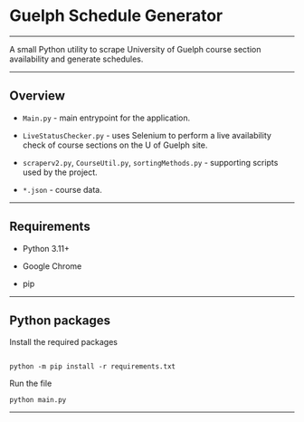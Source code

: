 # Guelph Schedule Generator

---
A small Python utility to scrape University of Guelph course section availability and generate schedules.

---
## Overview

- `Main.py` - main entrypoint for the application.

- `LiveStatusChecker.py` - uses Selenium to perform a live availability check of course sections on the U of Guelph site.

- `scraperv2.py`, `CourseUtil.py`, `sortingMethods.py` - supporting scripts used by the project.

- `*.json` - course data.

---
## Requirements

- Python 3.11+

- Google Chrome

- pip
---
## Python packages



Install the required packages


```

python -m pip install -r requirements.txt

```
Run the file

```
python main.py
```


---
